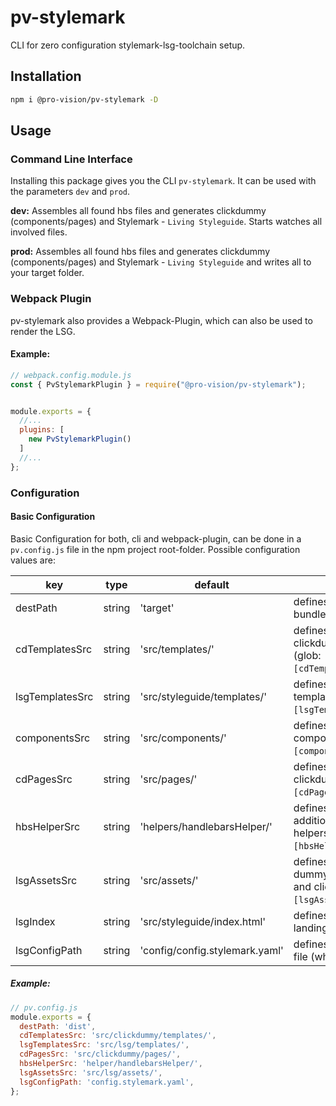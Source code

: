 # pv-stylemark

CLI for zero configuration stylemark-lsg-toolchain setup.

## Installation

```sh
npm i @pro-vision/pv-stylemark -D
```

## Usage

### Command Line Interface
Installing this package gives you the CLI `pv-stylemark`. It can be used with the parameters `dev` and `prod`. 

**dev:**
Assembles all found hbs files and generates clickdummy (components/pages) and Stylemark - `Living Styleguide`. Starts watches all involved files.

**prod:**
Assembles all found hbs files and generates clickdummy (components/pages) and Stylemark - `Living Styleguide` and writes all to your target folder.

### Webpack Plugin
pv-stylemark also provides a Webpack-Plugin, which can also be used to render the LSG. 

#### Example:
```js
// webpack.config.module.js
const { PvStylemarkPlugin } = require("@pro-vision/pv-stylemark");


module.exports = {
  //...
  plugins: [
    new PvStylemarkPlugin()
  ]
  //...
};
```


### Configuration

#### Basic Configuration
Basic Configuration for both, cli and webpack-plugin, can be done in a `pv.config.js` file in the npm project root-folder. Possible configuration values are:

| key               | type    | default                         |          usage                |
| -------------     | ------  | --------                        | ----------------------------- |
| destPath          | string  | 'target'                        | defines where to put bundled files |
| cdTemplatesSrc   | string  | 'src/templates/'                | defines homefolder of clickdummy-templates (glob: `[cdTemplatesSrc]**/*.hbs`) |
| lsgTemplatesSrc  | string  | 'src/styleguide/templates/'     | defines homefolder of lsg-templates (glob: `[lsgTemplatesSrc]**/*.hbs`) |
| componentsSrc    | string  | 'src/components/'               | defines homefolder of components (glob: `[componentsSrc]**/*.hbs`) |
| cdPagesSrc       | string  | 'src/pages/'                    | defines homefolder of clickdummy-pages (glob: `[cdPagesSrc]**/*.hbs`) |
| hbsHelperSrc     | string  | 'helpers/handlebarsHelper/'     | defines homefolder of additional handlebars-helpers (glob: `[hbsHelperSrc]*.js`) |
| lsgAssetsSrc     | string  | 'src/assets/'                   | defines homefolder of dummy assets used in lsg and clickdummy (glob: `[lsgAssetsSrc]**/*.js`) |
| lsgIndex          | string  | 'src/styleguide/index.html'     | defines path to styleguide landing page html file |
| lsgConfigPath     | string  | 'config/config.stylemark.yaml'  | defines path to lsg config file (which is required) |

##### Example:

```js
// pv.config.js
module.exports = {
  destPath: 'dist',
  cdTemplatesSrc: 'src/clickdummy/templates/',
  lsgTemplatesSrc: 'src/lsg/templates/',
  cdPagesSrc: 'src/clickdummy/pages/',
  hbsHelperSrc: 'helper/handlebarsHelper/',
  lsgAssetsSrc: 'src/lsg/assets/',
  lsgConfigPath: 'config.stylemark.yaml',
};
```